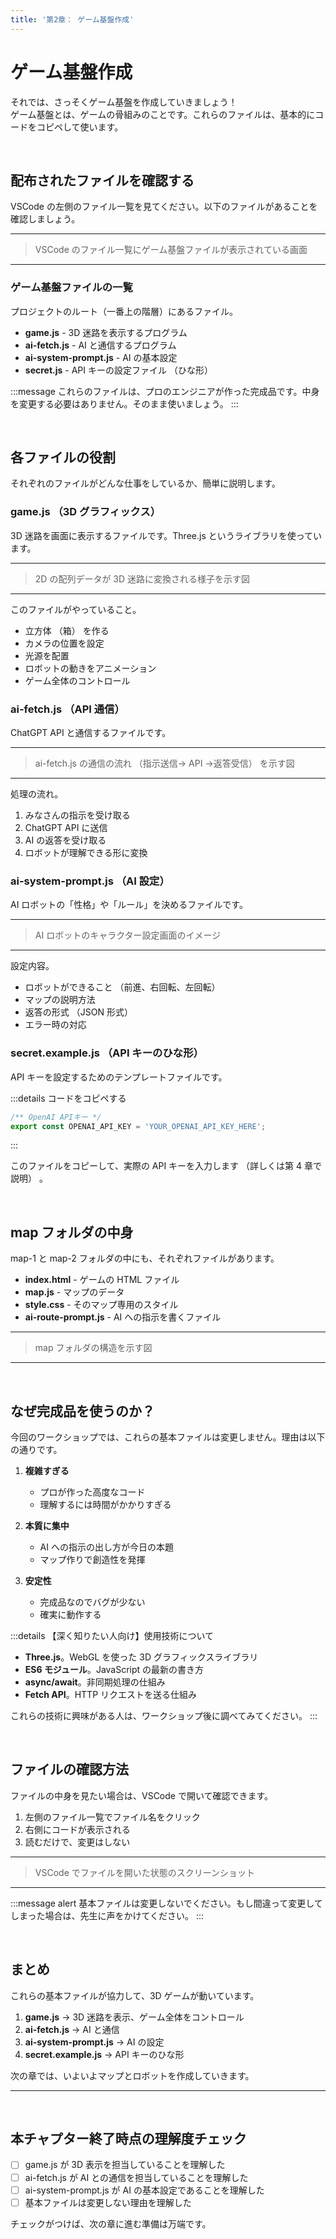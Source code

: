```yaml
---
title: '第2章： ゲーム基盤作成'
---
```


# ゲーム基盤作成

それでは、さっそくゲーム基盤を作成していきましょう！\
ゲーム基盤とは、ゲームの骨組みのことです。これらのファイルは、基本的にコードをコピペして使います。

<br />

## 配布されたファイルを確認する

VSCode の左側のファイル一覧を見てください。以下のファイルがあることを確認しましょう。

---

> VSCode のファイル一覧にゲーム基盤ファイルが表示されている画面

---

### ゲーム基盤ファイルの一覧

プロジェクトのルート（一番上の階層）にあるファイル。

- **game.js** - 3D 迷路を表示するプログラム
- **ai-fetch.js** - AI と通信するプログラム
- **ai-system-prompt.js** - AI の基本設定
- **secret.js** - API キーの設定ファイル （ひな形）

:::message
これらのファイルは、プロのエンジニアが作った完成品です。中身を変更する必要はありません。そのまま使いましょう。
:::

<br />

## 各ファイルの役割

それぞれのファイルがどんな仕事をしているか、簡単に説明します。

### game.js （3D グラフィックス）

3D 迷路を画面に表示するファイルです。Three.js というライブラリを使っています。

---

> 2D の配列データが 3D 迷路に変換される様子を示す図

---

このファイルがやっていること。

- 立方体 （箱） を作る
- カメラの位置を設定
- 光源を配置
- ロボットの動きをアニメーション
- ゲーム全体のコントロール

### ai-fetch.js （API 通信）

ChatGPT API と通信するファイルです。

---

> ai-fetch.js の通信の流れ （指示送信→ API →返答受信） を示す図

---

処理の流れ。

1.  みなさんの指示を受け取る
2.  ChatGPT API に送信
3.  AI の返答を受け取る
4.  ロボットが理解できる形に変換

### ai-system-prompt.js （AI 設定）

AI ロボットの「性格」や「ルール」を決めるファイルです。

---

> AI ロボットのキャラクター設定画面のイメージ

---

設定内容。

- ロボットができること （前進、右回転、左回転）
- マップの説明方法
- 返答の形式 （JSON 形式）
- エラー時の対応

### secret.example.js （API キーのひな形）

API キーを設定するためのテンプレートファイルです。

:::details コードをコピペする
```javascript
/** OpenAI APIキー */
export const OPENAI_API_KEY = 'YOUR_OPENAI_API_KEY_HERE';
```
:::

このファイルをコピーして、実際の API キーを入力します （詳しくは第 4 章で説明） 。

<br />

## map フォルダの中身

map-1 と map-2 フォルダの中にも、それぞれファイルがあります。

- **index.html** - ゲームの HTML ファイル
- **map.js** - マップのデータ
- **style.css** - そのマップ専用のスタイル
- **ai-route-prompt.js** - AI への指示を書くファイル

---

> map フォルダの構造を示す図

---

<br />

## なぜ完成品を使うのか？

今回のワークショップでは、これらの基本ファイルは変更しません。理由は以下の通りです。

1.  **複雑すぎる**
    - プロが作った高度なコード
    - 理解するには時間がかかりすぎる

2.  **本質に集中**
    - AI への指示の出し方が今日の本題
    - マップ作りで創造性を発揮

3.  **安定性**
    - 完成品なのでバグが少ない
    - 確実に動作する

:::details 【深く知りたい人向け】使用技術について

- **Three.js**。WebGL を使った 3D グラフィックスライブラリ
- **ES6 モジュール**。JavaScript の最新の書き方
- **async/await**。非同期処理の仕組み
- **Fetch API**。HTTP リクエストを送る仕組み

これらの技術に興味がある人は、ワークショップ後に調べてみてください。
:::

<br />

## ファイルの確認方法

ファイルの中身を見たい場合は、VSCode で開いて確認できます。

1.  左側のファイル一覧でファイル名をクリック
2.  右側にコードが表示される
3.  読むだけで、変更はしない

---

> VSCode でファイルを開いた状態のスクリーンショット

---

:::message alert
基本ファイルは変更しないでください。もし間違って変更してしまった場合は、先生に声をかけてください。
:::

<br />

## まとめ

これらの基本ファイルが協力して、3D ゲームが動いています。

1.  **game.js** → 3D 迷路を表示、ゲーム全体をコントロール
2.  **ai-fetch.js** → AI と通信
3.  **ai-system-prompt.js** → AI の設定
4.  **secret.example.js** → API キーのひな形

次の章では、いよいよマップとロボットを作成していきます。

---

<br />

## 本チャプター終了時点の理解度チェック

- [ ] game.js が 3D 表示を担当していることを理解した
- [ ] ai-fetch.js が AI との通信を担当していることを理解した
- [ ] ai-system-prompt.js が AI の基本設定であることを理解した
- [ ] 基本ファイルは変更しない理由を理解した

チェックがつけば、次の章に進む準備は万端です。
